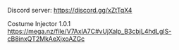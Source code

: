 Discord server: https://discord.gg/xZtTqX4

Costume Injector 1.0.1 [https://mega.nz/file/V7AxlA7C#vUjXalp_B3cbjL4hdLgIS-cB8inxQT2MkAeXjxoAZGc
](https://mega.nz/file/tzRBhIrZ#wlDF2UFHDNsJ25peA2O_ofnznZHx9q-fg8vPznj8NR0)
